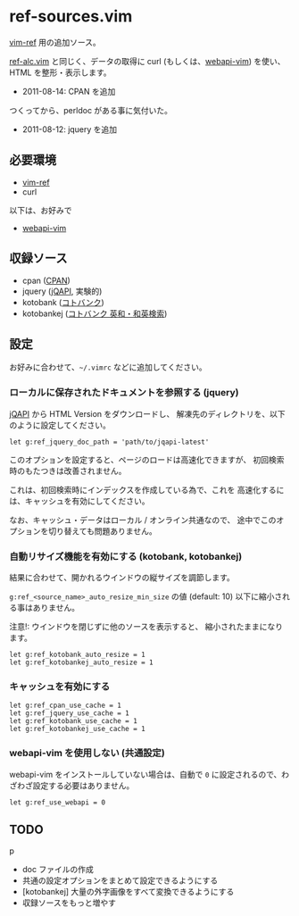 ref-sources.vim
===============

[vim-ref][git:vim-ref] 用の追加ソース。

[ref-alc.vim][git:ref-alc.vim] と同じく、データの取得に curl
(もしくは、[webapi-vim][git:webapi-vim]) を使い、HTML を整形・表示します。

- 2011-08-14: CPAN を追加

つくってから、perldoc がある事に気付いた。

- 2011-08-12: jquery を追加

[git:vim-ref]:      https://github.com/thinca/vim-ref
[git:ref-alc.vim]:  https://github.com/mojako/ref-alc.vim
[git:webapi-vim]:   https://github.com/mattn/webapi-vim

必要環境
--------

* [vim-ref][git:vim-ref]
* curl

以下は、お好みで

* [webapi-vim][git:webapi-vim]

収録ソース
----------

* cpan ([CPAN](http://search.cpan.org/))
* jquery ([jQAPI](http://jqapi.com/), 実験的)
* kotobank ([コトバンク](http://kotobank.jp/))
* kotobankej ([コトバンク 英和・和英検索](http://kotobank.jp/))

設定
----

お好みに合わせて、`~/.vimrc` などに追加してください。

### ローカルに保存されたドキュメントを参照する (jquery)

[jQAPI](http://jqapi.com/) から HTML Version をダウンロードし、
解凍先のディレクトリを、以下のように設定してください。

```vim
let g:ref_jquery_doc_path = 'path/to/jqapi-latest'
```

このオプションを設定すると、ページのロードは高速化できますが、
初回検索時のもたつきは改善されません。

これは、初回検索時にインデックスを作成している為で、これを
高速化するには、キャッシュを有効にしてください。

なお、キャッシュ・データはローカル / オンライン共通なので、
途中でこのオプションを切り替えても問題ありません。

### 自動リサイズ機能を有効にする (kotobank, kotobankej)

結果に合わせて、開かれるウインドウの縦サイズを調節します。

`g:ref_<source_name>_auto_resize_min_size` の値 (default: 10)
以下に縮小される事はありません。

注意!: ウインドウを閉じずに他のソースを表示すると、
縮小されたままになります。

```vim
let g:ref_kotobank_auto_resize = 1
let g:ref_kotobankej_auto_resize = 1
```

### キャッシュを有効にする

```vim
let g:ref_cpan_use_cache = 1
let g:ref_jquery_use_cache = 1
let g:ref_kotobank_use_cache = 1
let g:ref_kotobankej_use_cache = 1
```

### webapi-vim を使用しない (共通設定)

webapi-vim をインストールしていない場合は、自動で `0`
に設定されるので、わざわざ設定する必要はありません。

```vim
let g:ref_use_webapi = 0
```

TODO
----
p
* doc ファイルの作成
* 共通の設定オプションをまとめて設定できるようにする
* [kotobankej] 大量の外字画像をすべて変換できるようにする
* 収録ソースをもっと増やす
